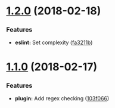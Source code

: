 <a name="1.2.0"></a>
# [1.2.0](https://github.com/mi11er-net/eslint-config/compare/v1.1.0...v1.2.0) (2018-02-18)


### Features

* **eslint:** Set complexity ([fa3211b](https://github.com/mi11er-net/eslint-config/commit/fa3211b))

<a name="1.1.0"></a>
# [1.1.0](https://github.com/mi11er-net/eslint-config/compare/v1.0.0...v1.1.0) (2018-02-17)


### Features

* **plugin:** Add regex checking ([103f066](https://github.com/mi11er-net/eslint-config/commit/103f066))
